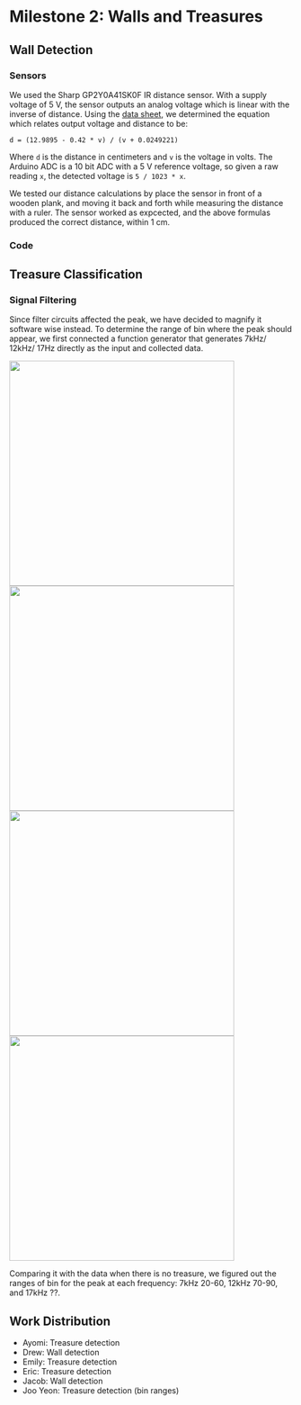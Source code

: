 # Milestone 2: Walls and Treasures

## Wall Detection

### Sensors
We used the Sharp GP2Y0A41SK0F IR distance sensor. With a supply voltage of 5 V, the sensor outputs an analog voltage which is linear with the inverse of distance. Using the [data sheet](https://www.pololu.com/file/0J713/GP2Y0A41SK0F.pdf), we determined the equation which relates output voltage and distance to be:
```
d = (12.9895 - 0.42 * v) / (v + 0.0249221)
```
Where `d` is the distance in centimeters and `v` is the voltage in volts. The Arduino ADC is a 10 bit ADC with a 5 V reference voltage, so given a raw reading `x`, the detected voltage is `5 / 1023 * x`.

We tested our distance calculations by place the sensor in front of a wooden plank, and moving it back and forth while measuring the distance with a ruler. The sensor worked as expcected, and the above formulas produced the correct distance, within 1 cm.

### Code

## Treasure Classification

### Signal Filtering

Since filter circuits affected the peak, we have decided to magnify it software wise instead. To determine the range of bin where the peak should appear, we first connected a function generator that generates 7kHz/ 12kHz/ 17Hz directly as the input and collected data. 


<img src="https://docs.google.com/uc?id=0B0-yVGdr0EwoUkFROEMxZXFnZlU" width = "400"><img src="https://docs.google.com/uc?id=0B0-yVGdr0EwoSG5adlBBX05kaVk" width = "400">
<img src="https://docs.google.com/uc?id=0B0-yVGdr0EwoSG5adlBBX05kaVk" width = "400"><img src="https://docs.google.com/uc?id=0B0-yVGdr0EwoWHdON3U1VHR6N1U" width="400">

Comparing it with the data when there is no treasure, we figured out the ranges of bin for the peak at each frequency: 7kHz 20-60, 12kHz 70-90, and 17kHz ??.


## Work Distribution

*   Ayomi: Treasure detection
*   Drew: Wall detection
*   Emily: Treasure detection
*   Eric: Treasure detection
*   Jacob: Wall detection
*   Joo Yeon: Treasure detection (bin ranges)
